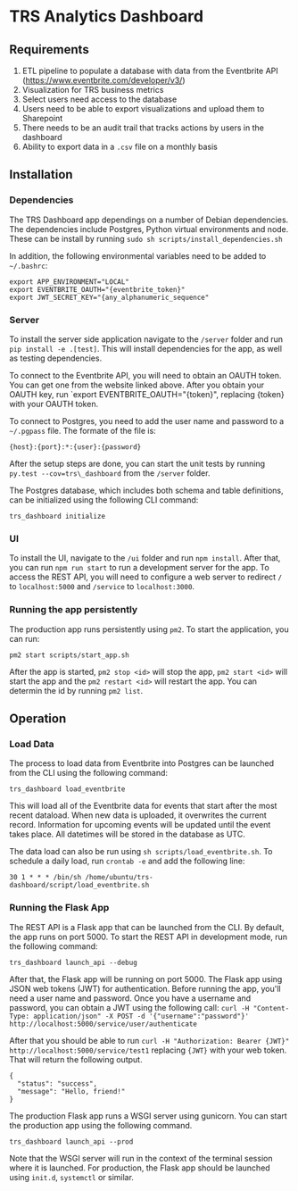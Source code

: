 # TRS Analytics Dashboard

## Requirements

1. ETL pipeline to populate a database with data from the Eventbrite API (https://www.eventbrite.com/developer/v3/)
2. Visualization for TRS business metrics
3. Select users need access to the database
4. Users need to be able to export visualizations and upload them to Sharepoint
5. There needs to be an audit trail that tracks actions by users in the dashboard
6. Ability to export data in a `.csv` file on a monthly basis

## Installation

### Dependencies

The TRS Dashboard app dependings on a number of Debian dependencies. The dependencies include Postgres, Python virtual environments and node. These can be install by running `sudo sh scripts/install_dependencies.sh`

In addition, the following environmental variables need to be added to `~/.bashrc`:
```
export APP_ENVIRONMENT="LOCAL"
export EVENTBRITE_OAUTH="{eventbrite_token}"
export JWT_SECRET_KEY="{any_alphanumeric_sequence"
```

### Server 

To install the server side application navigate to the `/server` folder and run  `pip install -e .[test]`.
This will install dependencies for the app, as well as testing dependencies.

To connect to the Eventbrite API, you will need to obtain an OAUTH token. 
You can get one from the website linked above.
After you obtain your OAUTH key, run `export EVENTBRITE_OAUTH="{token}", replacing {token} with your OAUTH token.

To connect to Postgres, you need to add the user name and password to a `~/.pgpass` file.
The formate of the file is:
```
{host}:{port}:*:{user}:{password}
```

After the setup steps are done, you can start the unit tests by running `py.test --cov=trs\_dashboard` from the `/server` folder.

The Postgres database, which includes both schema and table definitions, can be initialized using the following CLI command:
```
trs_dashboard initialize
```

### UI

To install the UI, navigate to the `/ui` folder and run `npm install`.
After that, you can run `npm run start` to run a development server for the app.
To access the REST API, you will need to configure a web server to redirect `/` to `localhost:5000` and `/service` to `localhost:3000`.

### Running the app persistently

The production app runs persistently using `pm2`. To start the application, you can run:
```
pm2 start scripts/start_app.sh
```

After the app is started, `pm2 stop <id>` will stop the app, `pm2 start <id>` will start the app and the `pm2 restart <id>` will restart the app. You can determin the id by running `pm2 list`.

## Operation

### Load Data

The process to load data from Eventbrite into Postgres can be launched from the CLI using the following command:
```
trs_dashboard load_eventbrite
```
This will load all of the Eventbrite data for events that start after the most recent dataload.
When new data is uploaded, it overwrites the current record.
Information for upcoming events will be updated until the event takes place.
All datetimes will be stored in the database as UTC.

The data load can also be run using `sh scripts/load_eventbrite.sh`. To schedule a daily load, run `crontab -e` and add the following line:
```
30 1 * * * /bin/sh /home/ubuntu/trs-dashboard/script/load_eventbrite.sh
```

### Running the Flask App

The REST API is a Flask app that can be launched from the CLI.
By default, the app runs on port 5000.
To start the REST API in development mode, run the following command:
```
trs_dashboard launch_api --debug
```
After that, the Flask app will be running on port 5000.
The Flask app using JSON web tokens (JWT) for authentication.
Before running the app, you'll need a user name and password.
Once you have a username and password, you can obtain a JWT using the following call: `curl -H "Content-Type: application/json" -X POST -d '{"username":"password"}' http://localhost:5000/service/user/authenticate`

After that you should be able to run `curl -H "Authorization: Bearer {JWT}" http://localhost:5000/service/test1` replacing `{JWT}` with your web token.
That will return the following output.
```
{
  "status": "success",
  "message": "Hello, friend!"
}
```

The production Flask app runs a WSGI server using gunicorn.
You can start the production app using the following command.
```
trs_dashboard launch_api --prod
```
Note that the WSGI server will run in the context of the terminal session where it is launched.
For production, the Flask app should be launched using `init.d`, `systemctl` or similar.
